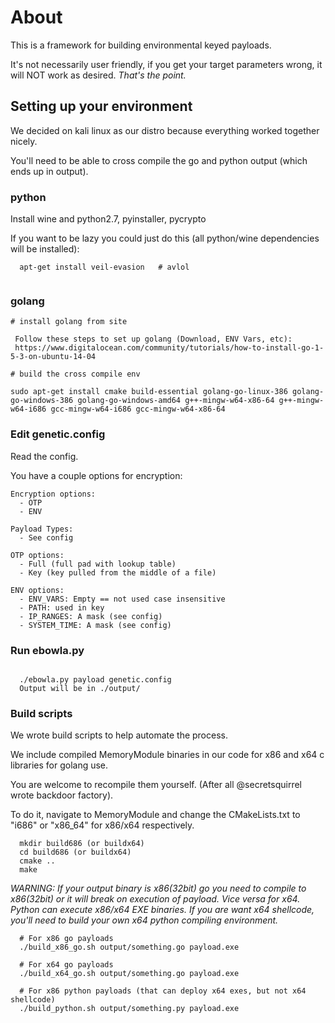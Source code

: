 # About

This is a framework for building environmental keyed payloads.  

It's not necessarily user friendly, if you get your target parameters wrong,
it will NOT work as desired. *That's the point.*



## Setting up your environment

We decided on kali linux as our distro because everything worked together nicely.

You'll need to be able to cross compile the go and python output (which ends up in output).

### python

Install wine and python2.7, pyinstaller, pycrypto

If you want to be lazy you could just do this (all python/wine dependencies will be installed):
  
```  
  apt-get install veil-evasion   # avlol
  
```

### golang

```
# install golang from site

 Follow these steps to set up golang (Download, ENV Vars, etc):
 https://www.digitalocean.com/community/tutorials/how-to-install-go-1-5-3-on-ubuntu-14-04 
 
# build the cross compile env

sudo apt-get install cmake build-essential golang-go-linux-386 golang-go-windows-386 golang-go-windows-amd64 g++-mingw-w64-x86-64 g++-mingw-w64-i686 gcc-mingw-w64-i686 gcc-mingw-w64-x86-64

```

### Edit genetic.config

Read the config.

You have a couple options for encryption:

```
Encryption options:
  - OTP
  - ENV

Payload Types:
  - See config

OTP options:
  - Full (full pad with lookup table)
  - Key (key pulled from the middle of a file)

ENV options:
  - ENV_VARS: Empty == not used case insensitive
  - PATH: used in key
  - IP_RANGES: A mask (see config)
  - SYSTEM_TIME: A mask (see config)

```

### Run ebowla.py

```
  
  ./ebowla.py payload genetic.config
  Output will be in ./output/

```


### Build scripts

We wrote build scripts to help automate the process.  

We include compiled MemoryModule binaries in our code for x86 and x64 c libraries for golang use.

You are welcome to recompile them yourself. (After all @secretsquirrel wrote backdoor factory).

To do it, navigate to MemoryModule and change the CMakeLists.txt to "i686" or "x86_64" for x86/x64 respectively.

```
  mkdir build686 (or buildx64)
  cd build686 (or buildx64)
  cmake ..
  make

```

*WARNING:* 
*If your output binary is x86(32bit) go you need to compile to x86(32bit) or it will break on execution of payload.*
*Vice versa for x64.*
*Python can execute x86/x64 EXE binaries. If you are want x64 shellcode, you'll need to build your own x64 python* 
*compiling environment.*

```
  # For x86 go payloads
  ./build_x86_go.sh output/something.go payload.exe

  # For x64 go payloads
  ./build_x64_go.sh output/something.go payload.exe

  # For x86 python payloads (that can deploy x64 exes, but not x64 shellcode)
  ./build_python.sh output/something.py payload.exe

```
